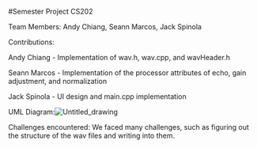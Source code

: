 #Semester Project CS202

Team Members: Andy Chiang, Seann Marcos, Jack Spinola

Contributions:

Andy Chiang - Implementation of wav.h, wav.cpp, and wavHeader.h

Seann Marcos - Implementation of the processor attributes of echo, gain adjustment, and normalization

Jack Spinola - UI design and main.cpp implementation

UML Diagram:![Untitled_drawing](https://user-images.githubusercontent.com/77953300/145170504-a6d98d9f-b754-42c1-bbda-1b1ddb9f6f39.png)


Challenges encountered:
We faced many challenges, such as figuring out the structure of the wav files and writing into them.


